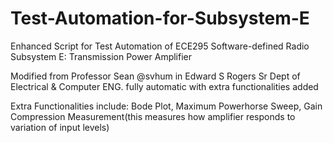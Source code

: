 # Test-Automation-for-Subsystem-E
Enhanced Script for Test Automation of ECE295 Software-defined Radio Subsystem E: Transmission Power Amplifier

Modified from Professor Sean @svhum in Edward S Rogers Sr Dept of Electrical & Computer ENG. fully automatic with extra functionalities added

Extra Functionalities include: Bode Plot, Maximum Powerhorse Sweep, Gain Compression Measurement(this measures how amplifier responds to variation of input levels)

